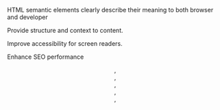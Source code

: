 HTML semantic elements clearly describe their meaning to both browser and developer 

Provide structure and context to content.

Improve accessibility for screen readers.

Enhance SEO performance

<header>,<nav>,<main>,<article>,<section>,<aside>